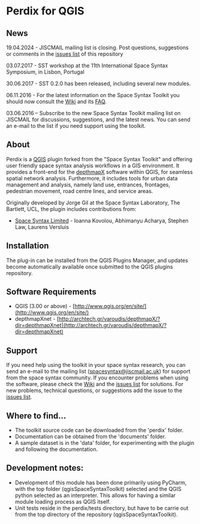 # Perdix for QGIS

## News
19.04.2024 - JISCMAIL mailing list is closing. Post questions, suggestions or comments in the [issues list](https://github.com/SpaceGroupUCL/qgisSpaceSyntaxToolkit/issues) of this repository

03.07.2017 - SST workshop at the 11th International Space Syntax Symposium, in Lisbon, Portugal

30.06.2017 - SST 0.2.0 has been released, including several new modules.

06.11.2016 - For the latest information on the Space Syntax Toolkit you should now consult the [Wiki](https://github.com/SpaceGroupUCL/qgisSpaceSyntaxToolkit/wiki) and its [FAQ](https://github.com/SpaceGroupUCL/qgisSpaceSyntaxToolkit/wiki).

03.06.2016 – Subscribe to the new Space Syntax Toolkit mailing list on JISCMAIL for discussions, suggestions, and the latest news. You can send an e-mail to the list if you need support using the toolkit.

## About
Perdix is a [QGIS](http://www.qgis.org/en/site/) plugin forked from the "Space Syntax Toolkit" and offering user friendly space syntax analysis workflows in a GIS environment. It provides a front-end for the [depthmapX](https://varoudis.github.io/depthmapX/) software within QGIS, for seamless spatial network analysis. Furthermore, it includes tools for urban data management and analysis, namely land use, entrances, frontages, pedestrian movement, road centre lines, and service areas.

Originally developed by Jorge Gil at the Space Syntax Laboratory, The Bartlett, UCL, the plugin includes contributions from:
* [Space Syntax Limited](https://github.com/spacesyntax) - Ioanna Kovolou, Abhimanyu Acharya, Stephen Law, Laurens Versluis

## Installation
The plug-in can be installed from the QGIS Plugins Manager, and updates become automatically available once submitted to the QGIS plugins repository.

## Software Requirements
* QGIS (3.00 or above) - [http://www.qgis.org/en/site/](http://www.qgis.org/en/site/)
* depthmapXnet - [http://archtech.gr/varoudis/depthmapX/?dir=depthmapXnet](http://archtech.gr/varoudis/depthmapX/?dir=depthmapXnet)

## Support
If you need help using the toolkit in your space syntax research, you can send an e-mail to the mailing list (spacesyntax@jiscmail.ac.uk) for support from the space syntax community.
If you encounter problems when using the software, please check the [Wiki](https://github.com/SpaceGroupUCL/qgisSpaceSyntaxToolkit/wiki) and the [issues list](https://github.com/SpaceGroupUCL/qgisSpaceSyntaxToolkit/issues) for solutions.
For new problems, technical questions, or suggestions add the issue to the [issues list](https://github.com/SpaceGroupUCL/qgisSpaceSyntaxToolkit/issues).

## Where to find...
* The toolkit source code can be downloaded from the 'perdix' folder.
* Documentation can be obtained from the 'documents' folder.
* A sample dataset is in the 'data' folder, for experimenting with the plugin and following the documentation.

## Development notes:
* Development of this module has been done primarily using PyCharm, with the top folder (qgisSpaceSyntaxToolkit) selected and the QGIS python selected as an interpreter. This allows for having a similar module loading process as QGIS itself.
* Unit tests reside in the perdix/tests directory, but have to be carrie out from the top directory of the repository (qgisSpaceSyntaxToolkit).
